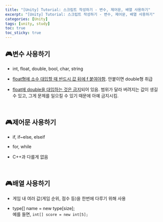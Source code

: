 ```yaml
---
title: "[Unity] Tutorial: 스크립트 작성하기 - 변수, 제어문, 배열 사용하기"
excerpt: "[Unity] Tutorial: 스크립트 작성하기 - 변수, 제어문, 배열 사용하기"
categories: [Unity]
tags: [unity, study]
toc: true
toc_sticky: true
---
```


## 🎮변수 사용하기

+ int, float, double, bool, char, string

+ <u>float형에 소수 대입할 때 반드시 값 뒤에 f 붙여야함</u>. 안붙이면 double형 취급

+ <u>float에 double을 대입하는 것은 금지</u>되어 있음. 범위가 달라 버려지는 값이 생길 수 있고, 그게 문제를 일으킬 수 있기 때문에 아예 금지시킴.

<br/>

## 🎮제어문 사용하기

+ if, if~else, elseif

+ for, while

+ C++과 다를게 없음

<br/>

## 🎮배열 사용하기

+ 게임 내 여러 값(게임 순위, 점수 등)을 한번에 다루기 위해 사용

+ type[] name = new type[size];  
    예를 들면, `int[] score = new int[5];`
